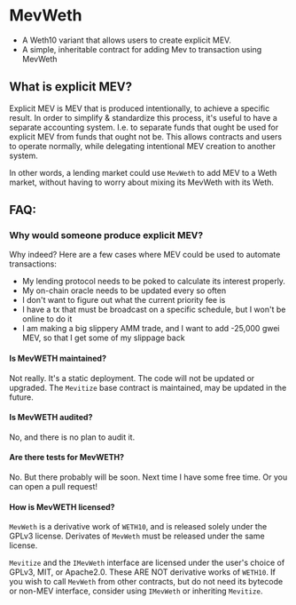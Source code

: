 # MevWeth

- A Weth10 variant that allows users to create explicit MEV.
- A simple, inheritable contract for adding Mev to transaction using MevWeth

## What is explicit MEV?

Explicit MEV is MEV that is produced intentionally, to achieve a specific
result. In order to simplify & standardize this process, it's useful to have a
separate accounting system. I.e. to separate funds that ought be used for
explicit MEV from funds that ought not be. This allows contracts and users to
operate normally, while delegating intentional MEV creation to another system.

In other words, a lending market could use `MevWeth` to add MEV to a Weth market, without having to worry about mixing its MevWeth with its Weth.

## FAQ:

### Why would someone produce explicit MEV?

Why indeed? Here are a few cases where MEV could be used to automate
transactions:

- My lending protocol needs to be poked to calculate its interest properly.
- My on-chain oracle needs to be updated every so often
- I don't want to figure out what the current priority fee is
- I have a tx that must be broadcast on a specific schedule, but I won't be
  online to do it
- I am making a big slippery AMM trade, and I want to add -25,000 gwei MEV, so
  that I get some of my slippage back

#### Is MevWETH maintained?

Not really. It's a static deployment. The code will not be updated or upgraded.
The `Mevitize` base contract is maintained, may be updated in the future.

#### Is MevWETH audited?

No, and there is no plan to audit it.

#### Are there tests for MevWETH?

No. But there probably will be soon. Next time I have some free time. Or you can
open a pull request!

#### How is MevWETH licensed?

`MevWeth` is a derivative work of `WETH10`, and is released solely under the
GPLv3 license. Derivates of `MevWeth` must be released under the same license.

`Mevitize` and the `IMevWeth` interface are licensed under the user's choice of
GPLv3, MIT, or Apache2.0. These ARE NOT derivative works of `WETH10`. If you
wish to call `MevWeth` from other contracts, but do not need its bytecode or
non-MEV interface, consider using `IMevWeth` or inheriting `Mevitize`.

